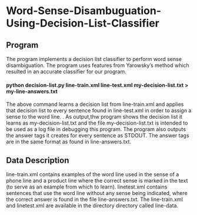 # Word-Sense-Disambuguation-Using-Decision-List-Classifier

## Program

The program implements a decision list classifier to perform word sense disambiguation. The program uses features from Yarowsky’s method which resulted
in an accurate classifier for our program. 

#### python decision-list.py line-train.xml line-test.xml my-decision-list.txt > my-line-answers.txt

The above command learns a decision list from line-train.xml and applies that decision list to every sentence found in line-test.xml in order to assign a sense to the word line. . As output,thw program shows the decision list it learns as my-decision-list.txt and the file my-decision-list.txt is intended to be used as a log file in debugging this program. The program also outputs the answer tags it creates for every sentence as STDOUT. The answer tags are in the same format as found in line-answers.txt.

## Data Description

line-train.xml contains examples of the word line used in the sense of a phone line and a product line where the correct sense is marked in the text (to serve as an example from which to learn). linetest.xml contains sentences that use the word line without any sense being indicated, where the correct answer is found in the file line-answers.txt. The line-train.xml and linetest.xml are available in the directory directory called line-data. 
